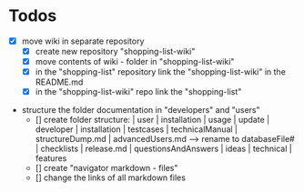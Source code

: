 # Todos
- [x] move wiki in separate repository
    - [x] create new repository "shopping-list-wiki"
    - [x] move contents of wiki - folder in "shopping-list-wiki"
    - [x] in the "shopping-list" repository link the "shopping-list-wiki" in the README.md
    - [x] in the "shopping-list-wiki" repo link the "shopping-list"

- structure the folder documentation in "developers" and "users"
    - [] create folder structure:
        | user
          | installation
          | usage
          | update
        | developer
          | installation
          | testcases
          | technicalManual
            | structureDump.md
            | advancedUsers.md --> rename to databaseFile#
          | checklists
            | release.md
          | questionsAndAnswers
        | ideas
          | technical
          | features
    - [] create "navigator markdown - files"
    - [] change the links of all markdown files
    